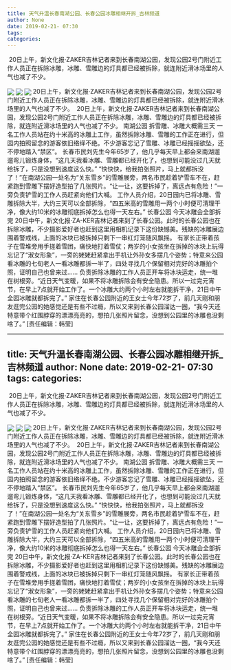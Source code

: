 ```yaml
---
title: 天气升温长春南湖公园、长春公园冰雕相继开拆_吉林频道
author: None
date: 2019-02-21- 07:30
tags: 
categories: 
---
```

 20日上午，新文化报·ZAKER吉林记者来到长春南湖公园，发现公园2号门附近工作人员正在拆除冰雕，冰雕、雪雕边的灯具都已经被拆除，就连附近滑冰场里的人气也减了不少。
<!-- more -->
                
<img align="center" border="0" src="http://p2.ifengimg.com/a/2019_08/d8e14af389294ac_size20_w410_h219.jpg" />
                
<img align="center" border="0" src="http://p2.ifengimg.com/a/2019_08/4c021e42443e624_size21_w410_h214.jpg" />
            
<img align="center" border="0" src="http://p2.ifengimg.com/a/2016/0810/204c433878d5cf9size1_w16_h16.png" />
20日上午，新文化报·ZAKER吉林记者来到长春南湖公园，发现公园2号门附近工作人员正在拆除冰雕，冰雕、雪雕边的灯具都已经被拆除，就连附近滑冰场里的人气也减了不少。
 20日上午，新文化报·ZAKER吉林记者来到长春南湖公园，发现公园2号门附近工作人员正在拆除冰雕，冰雕、雪雕边的灯具都已经被拆除，就连附近滑冰场里的人气也减了不少。
南湖公园
拆雪雕、冰雕大概需三天
一名工作人员站在约十米高的冰雕上工作，虽然拆除冰雕、雪雕的工作正在进行，但园内拍照留念的游客依旧络绎不绝。不少游客忘记了雪雕、冰雕已经摇摇欲坠，还不停地踏入“禁区”。
长春市民刘先生今年65岁了，他几乎每天早上都会来南湖遛遛弯儿锻炼身体，“这几天我看冰雕、雪雕都已经开化了，也想到可能没过几天就给拆了，只是没想到速度这么快。”
“快快快，给我拍张照片，马上就都拆没了！”在南湖公园一处名为“关东雪乡”的雪雕展旁，两名市民趁着铲雪车不在，赶紧跑到雪雕下摆好造型拍了几张照片。“让一让，这要拆掉了，离远点有危险！”一旁负责铲雪的工作人员赶紧向他们大喊。
工作人员介绍，20日园内已将冰雕、雪雕拆除大半，大约三天可以全部拆除，“四五米高的雪雕用一两个小时便可清理干净，像大约10米的冰雕彻底拆掉怎么也得一天左右。”
长春公园
今天冰雕会全部拆完
20日中午，新文化报·ZA-KER吉林记者来到了长春公园。此时的长春公园也在拆除冰雕，不少摄影爱好者也赶到这里用相机记录下这份缺憾美。残缺的冰雕展边围着警戒线，上面的冰块已被拆掉只剩下一串红灯笼随风飘摇。
有家长正带着孩子在雪堆旁用手搓着雪团，痛快地打着雪仗；两岁的小女孩坐在拆掉的冰块上玩得忘记了“淑女形象”，一旁的姥姥赶紧拿出手机让外孙女多摆几个姿势；特意来公园看冰雕的七旬老人一看冰雕都拆一半了，四处寻找几个保留相对完好的冰雕拍个照，证明自己也曾来过……
负责拆除冰雕的工作人员正开车将冰块运走，统一堆在树根旁。“近日天气变暖，如果不将冰雕拆除会有安全隐患。所以一过完元宵节，在早上7点就开始工作了。一个冰雕大约两个小时左右就能拆干净，21日中午全园冰雕就都拆完了。”
家住在长春公园附近的王女士今年72岁了，前几天刚和朋友逛完公园的她感觉还是有些不过瘾，所以又来到长春公园溜达一圈，“我今天还特意带个红围脖穿的漂漂亮亮的，想拍几张照片留念，没想到公园里的冰雕也没剩啥了。”
[责任编辑：韩莹]
            
---
title: 天气升温长春南湖公园、长春公园冰雕相继开拆_吉林频道
author: None
date: 2019-02-21- 07:30
tags: 
categories: 
---
 20日上午，新文化报·ZAKER吉林记者来到长春南湖公园，发现公园2号门附近工作人员正在拆除冰雕，冰雕、雪雕边的灯具都已经被拆除，就连附近滑冰场里的人气也减了不少。
<!-- more -->
                
<img align="center" border="0" src="http://p2.ifengimg.com/a/2019_08/d8e14af389294ac_size20_w410_h219.jpg" />
                
<img align="center" border="0" src="http://p2.ifengimg.com/a/2019_08/4c021e42443e624_size21_w410_h214.jpg" />
            
<img align="center" border="0" src="http://p2.ifengimg.com/a/2016/0810/204c433878d5cf9size1_w16_h16.png" />
20日上午，新文化报·ZAKER吉林记者来到长春南湖公园，发现公园2号门附近工作人员正在拆除冰雕，冰雕、雪雕边的灯具都已经被拆除，就连附近滑冰场里的人气也减了不少。
 20日上午，新文化报·ZAKER吉林记者来到长春南湖公园，发现公园2号门附近工作人员正在拆除冰雕，冰雕、雪雕边的灯具都已经被拆除，就连附近滑冰场里的人气也减了不少。
南湖公园
拆雪雕、冰雕大概需三天
一名工作人员站在约十米高的冰雕上工作，虽然拆除冰雕、雪雕的工作正在进行，但园内拍照留念的游客依旧络绎不绝。不少游客忘记了雪雕、冰雕已经摇摇欲坠，还不停地踏入“禁区”。
长春市民刘先生今年65岁了，他几乎每天早上都会来南湖遛遛弯儿锻炼身体，“这几天我看冰雕、雪雕都已经开化了，也想到可能没过几天就给拆了，只是没想到速度这么快。”
“快快快，给我拍张照片，马上就都拆没了！”在南湖公园一处名为“关东雪乡”的雪雕展旁，两名市民趁着铲雪车不在，赶紧跑到雪雕下摆好造型拍了几张照片。“让一让，这要拆掉了，离远点有危险！”一旁负责铲雪的工作人员赶紧向他们大喊。
工作人员介绍，20日园内已将冰雕、雪雕拆除大半，大约三天可以全部拆除，“四五米高的雪雕用一两个小时便可清理干净，像大约10米的冰雕彻底拆掉怎么也得一天左右。”
长春公园
今天冰雕会全部拆完
20日中午，新文化报·ZA-KER吉林记者来到了长春公园。此时的长春公园也在拆除冰雕，不少摄影爱好者也赶到这里用相机记录下这份缺憾美。残缺的冰雕展边围着警戒线，上面的冰块已被拆掉只剩下一串红灯笼随风飘摇。
有家长正带着孩子在雪堆旁用手搓着雪团，痛快地打着雪仗；两岁的小女孩坐在拆掉的冰块上玩得忘记了“淑女形象”，一旁的姥姥赶紧拿出手机让外孙女多摆几个姿势；特意来公园看冰雕的七旬老人一看冰雕都拆一半了，四处寻找几个保留相对完好的冰雕拍个照，证明自己也曾来过……
负责拆除冰雕的工作人员正开车将冰块运走，统一堆在树根旁。“近日天气变暖，如果不将冰雕拆除会有安全隐患。所以一过完元宵节，在早上7点就开始工作了。一个冰雕大约两个小时左右就能拆干净，21日中午全园冰雕就都拆完了。”
家住在长春公园附近的王女士今年72岁了，前几天刚和朋友逛完公园的她感觉还是有些不过瘾，所以又来到长春公园溜达一圈，“我今天还特意带个红围脖穿的漂漂亮亮的，想拍几张照片留念，没想到公园里的冰雕也没剩啥了。”
[责任编辑：韩莹]
            
